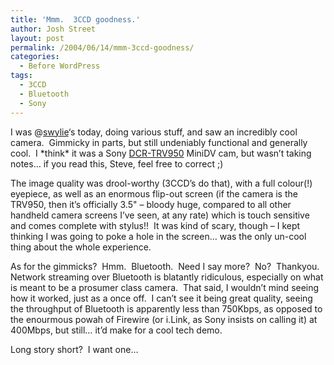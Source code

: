 ```yaml
---
title: 'Mmm.  3CCD goodness.'
author: Josh Street
layout: post
permalink: /2004/06/14/mmm-3ccd-goodness/
categories:
  - Before WordPress
tags:
  - 3CCD
  - Bluetooth
  - Sony
---
```

I was @[swylie][1]&#8216;s today, doing various stuff, and saw an incredibly cool camera.&nbsp; Gimmicky in parts, but still undeniably functional and generally cool.&nbsp; I \*think\* it was a Sony [DCR-TRV950][2] MiniDV cam, but wasn&#8217;t taking notes&#8230; if you read this, Steve, feel free to correct ;)

The image quality was drool-worthy (3CCD&#8217;s do that), with a full colour(!) eyepiece, as well as an enormous flip-out screen (if the camera is the TRV950, then it&#8217;s officially 3.5" &#8211; bloody huge, compared to all other handheld camera screens I&#8217;ve seen, at any rate) which is touch sensitive and comes complete with stylus!!&nbsp; It was kind of scary, though &#8211; I kept thinking I was going to poke a hole in the screen&#8230; was the only un-cool thing about the whole experience.

As for the gimmicks?&nbsp; Hmm.&nbsp; Bluetooth.&nbsp; Need I say more?&nbsp; No?&nbsp; Thankyou.&nbsp; Network streaming over Bluetooth is blatantly ridiculous, especially on what is meant to be a prosumer class camera.&nbsp; That said, I wouldn&#8217;t mind seeing how it worked, just as a once off.&nbsp; I can&#8217;t see it being great quality, seeing the throughput of Bluetooth is apparently less than 750Kbps, as opposed to the enourmous powah of Firewire (or i.Link, as Sony insists on calling it) at 400Mbps, but still&#8230; it&#8217;d make for a cool tech demo.

Long story short?&nbsp; I want one&#8230;

 [1]: http://www.swylie.com
 [2]: http://www.sonystyle.com.au/catalog/product.jsp?id=DCRTRV950